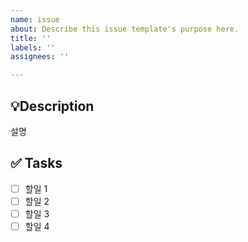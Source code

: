 ```yaml
---
name: issue
about: Describe this issue template's purpose here.
title: ''
labels: ''
assignees: ''

---
```


## 💡Description
설명

## ✅ Tasks
- [ ] 할일 1
- [ ] 할일 2
- [ ] 할일 3
- [ ] 할일 4

